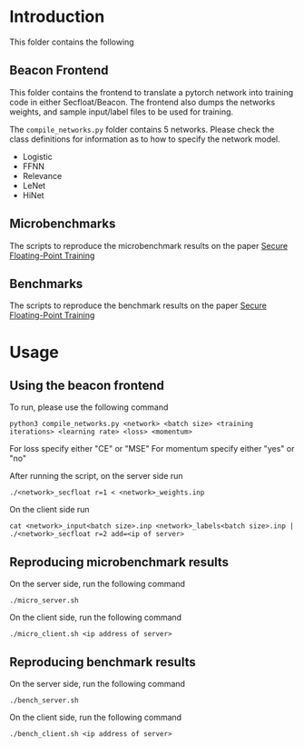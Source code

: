 # Introduction

This folder contains the following

## Beacon Frontend

This folder contains the frontend to translate a pytorch network into training code in either Secfloat/Beacon. The frontend also dumps the networks weights, and sample input/label files to be used for training.

The `compile_networks.py` folder contains 5 networks. Please check the class definitions for information as to how to specify the network model.
- Logistic
- FFNN
- Relevance
- LeNet
- HiNet

## Microbenchmarks

The scripts to reproduce the microbenchmark results on the paper [Secure Floating-Point Training](https://eprint.iacr.org/2023/467)

## Benchmarks

The scripts to reproduce the benchmark results on the paper [Secure Floating-Point Training](https://eprint.iacr.org/2023/467)

# Usage

## Using the beacon frontend

To run, please use the following command

`python3 compile_networks.py <network> <batch size> <training iterations> <learning rate> <loss> <momentum>`

For loss specify either "CE" or "MSE"
For momentum specify either "yes" or "no"

After running the script, on the server side run

`./<network>_secfloat r=1 < <network>_weights.inp`

On the client side run

`cat <network>_input<batch size>.inp <network>_labels<batch size>.inp | ./<network>_secfloat r=2 add=<ip of server>`

## Reproducing microbenchmark results

On the server side, run the following command

`./micro_server.sh`

On the client side, run the following command

`./micro_client.sh <ip address of server>`

## Reproducing benchmark results

On the server side, run the following command

`./bench_server.sh`

On the client side, run the following command

`./bench_client.sh <ip address of server>`
